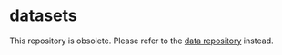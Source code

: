 # datasets

This repository is obsolete. Please refer to the [data repository][ref01] instead.

[ref01]: https://github.com/pmean/data